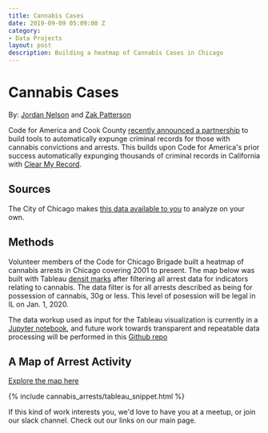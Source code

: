 ```yaml
---
title: Cannabis Cases
date: 2019-09-09 05:09:00 Z
category:
- Data Projects
layout: post
description: Building a heatmap of Cannabis Cases in Chicago
---
```


# Cannabis Cases
By: [Jordan Nelson](https://github.com/monadnoc) and [Zak Patterson](https://github.com/zakpatterson)

Code for America and Cook County [recently announced a partnership](https://abc7chicago.com/kim-foxx-announces-code-for-america-partnership-to-expunge-marijuana-convictions/5495661/) to build tools to automatically expunge criminal records for those with cannabis convictions and arrests. This builds upon Code for America's prior success automatically expunging thousands of criminal records in California with [Clear My Record](https://www.codeforamerica.org/programs/clear-my-record).

## Sources

The City of Chicago makes [this data available to you](https://data.cityofchicago.org/Public-Safety/Crimes-2001-to-present/ijzp-q8t2/data) to analyze on your own.

## Methods 
Volunteer members of the Code for Chicago Brigade built a heatmap of cannabis arrests in Chicago covering 2001 to present. The map below was built with Tableau [densit marks](https://www.tableau.com/about/blog/2018/11/density-mark-type-brings-new-kind-heatmap-tableau-98488) after filtering all arrest data for indicators relating to cannabis. The data filter is for all arrests described as being for possession of cannabis, 30g or less. This level of posession will be legal in IL on Jan. 1, 2020. 

The data workup used as input for the Tableau visualization is currently in a [Jupyter notebook](https://github.com/monadnoc/IL_cannabis_expungement/blob/master/Chi_cannabis_expungement/notebooks/chicago_arrest_data.ipynb), and future work towards transparent and repeatable data processing will be performed in this [Github repo](https://github.com/monadnoc/IL_cannabis_expungement)  

## A Map of Arrest Activity

[Explore the map here](https://public.tableau.com/views/ChicagoMapofArrestssince2001forPossessionofCannabis30gorLess/Sheet1?:embed=y&:display_count=yes&publish=yes&:origin=viz_share_link)

{% include cannabis_arrests/tableau_snippet.html %}

If this kind of work interests you, we'd love to have you at a meetup, or join our slack channel. Check out our links on our main page.
